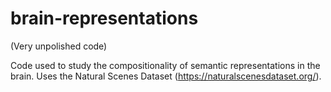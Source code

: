 # brain-representations

(Very unpolished code)

Code used to study the compositionality of semantic representations in the brain. Uses the Natural Scenes Dataset (https://naturalscenesdataset.org/).
